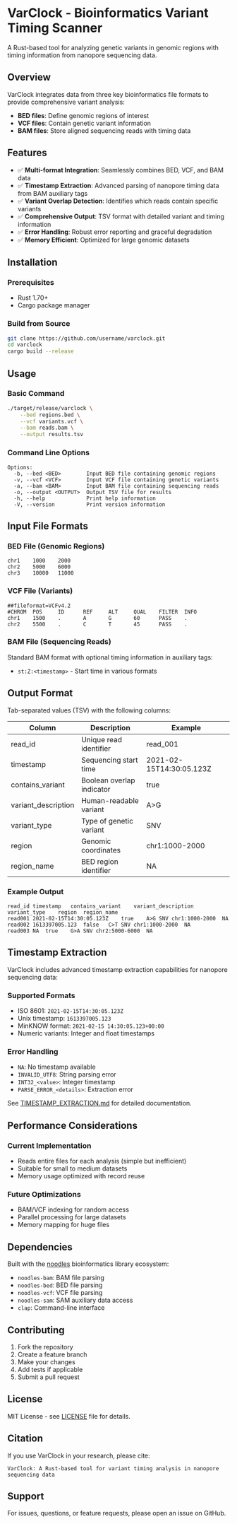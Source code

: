 # VarClock - Bioinformatics Variant Timing Scanner

A Rust-based tool for analyzing genetic variants in genomic regions with timing information from nanopore sequencing data.

## Overview

VarClock integrates data from three key bioinformatics file formats to provide comprehensive variant analysis:

- **BED files**: Define genomic regions of interest
- **VCF files**: Contain genetic variant information  
- **BAM files**: Store aligned sequencing reads with timing data

## Features

- ✅ **Multi-format Integration**: Seamlessly combines BED, VCF, and BAM data
- ✅ **Timestamp Extraction**: Advanced parsing of nanopore timing data from BAM auxiliary tags
- ✅ **Variant Overlap Detection**: Identifies which reads contain specific variants
- ✅ **Comprehensive Output**: TSV format with detailed variant and timing information
- ✅ **Error Handling**: Robust error reporting and graceful degradation
- ✅ **Memory Efficient**: Optimized for large genomic datasets

## Installation

### Prerequisites

- Rust 1.70+ 
- Cargo package manager

### Build from Source

```bash
git clone https://github.com/username/varclock.git
cd varclock
cargo build --release
```

## Usage

### Basic Command

```bash
./target/release/varclock \
    --bed regions.bed \
    --vcf variants.vcf \
    --bam reads.bam \
    --output results.tsv
```

### Command Line Options

```
Options:
  -b, --bed <BED>        Input BED file containing genomic regions
  -v, --vcf <VCF>        Input VCF file containing genetic variants  
  -a, --bam <BAM>        Input BAM file containing sequencing reads
  -o, --output <OUTPUT>  Output TSV file for results
  -h, --help             Print help information
  -V, --version          Print version information
```

## Input File Formats

### BED File (Genomic Regions)
```
chr1    1000    2000
chr2    5000    6000
chr3    10000   11000
```

### VCF File (Variants)
```
##fileformat=VCFv4.2
#CHROM  POS     ID      REF     ALT     QUAL    FILTER  INFO
chr1    1500    .       A       G       60      PASS    .
chr2    5500    .       C       T       45      PASS    .
```

### BAM File (Sequencing Reads)
Standard BAM format with optional timing information in auxiliary tags:
- `st:Z:<timestamp>` - Start time in various formats

## Output Format

Tab-separated values (TSV) with the following columns:

| Column | Description | Example |
|--------|-------------|---------|
| read_id | Unique read identifier | read_001 |
| timestamp | Sequencing start time | 2021-02-15T14:30:05.123Z |
| contains_variant | Boolean overlap indicator | true |
| variant_description | Human-readable variant | A>G |
| variant_type | Type of genetic variant | SNV |
| region | Genomic coordinates | chr1:1000-2000 |
| region_name | BED region identifier | NA |

### Example Output
```tsv
read_id	timestamp	contains_variant	variant_description	variant_type	region	region_name
read001	2021-02-15T14:30:05.123Z	true	A>G	SNV	chr1:1000-2000	NA
read002	1613397005.123	false	C>T	SNV	chr1:1000-2000	NA
read003	NA	true	G>A	SNV	chr2:5000-6000	NA
```

## Timestamp Extraction

VarClock includes advanced timestamp extraction capabilities for nanopore sequencing data:

### Supported Formats
- ISO 8601: `2021-02-15T14:30:05.123Z`
- Unix timestamp: `1613397005.123`
- MinKNOW format: `2021-02-15 14:30:05.123+00:00`
- Numeric variants: Integer and float timestamps

### Error Handling
- `NA`: No timestamp available
- `INVALID_UTF8`: String parsing error
- `INT32_<value>`: Integer timestamp
- `PARSE_ERROR_<details>`: Extraction error

See [TIMESTAMP_EXTRACTION.md](TIMESTAMP_EXTRACTION.md) for detailed documentation.

## Performance Considerations

### Current Implementation
- Reads entire files for each analysis (simple but inefficient)
- Suitable for small to medium datasets
- Memory usage optimized with record reuse

### Future Optimizations
- BAM/VCF indexing for random access
- Parallel processing for large datasets
- Memory mapping for huge files

## Dependencies

Built with the [noodles](https://github.com/zaeleus/noodles) bioinformatics library ecosystem:

- `noodles-bam`: BAM file parsing
- `noodles-bed`: BED file parsing  
- `noodles-vcf`: VCF file parsing
- `noodles-sam`: SAM auxiliary data access
- `clap`: Command-line interface

## Contributing

1. Fork the repository
2. Create a feature branch
3. Make your changes
4. Add tests if applicable
5. Submit a pull request

## License

MIT License - see [LICENSE](LICENSE) file for details.

## Citation

If you use VarClock in your research, please cite:

```
VarClock: A Rust-based tool for variant timing analysis in nanopore sequencing data
```

## Support

For issues, questions, or feature requests, please open an issue on GitHub.